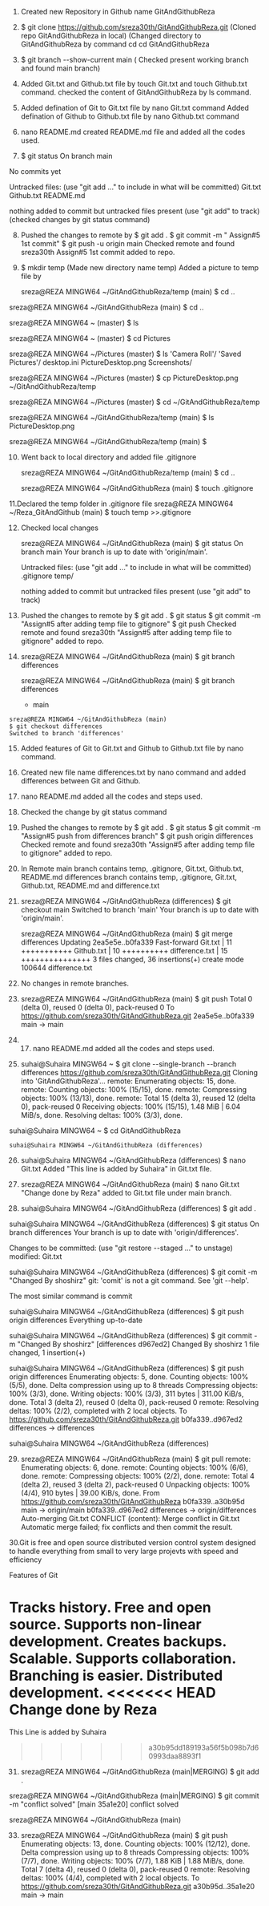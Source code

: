 1. Created new Repository in Github name GitAndGithubReza

2. $ git clone https://github.com/sreza30th/GitAndGithubReza.git
    (Cloned repo GitAndGithubReza in local)
    (Changed directory to GitAndGithubReza by command cd cd GitAndGithubReza


3. $ git branch --show-current
   main ( Checked present working branch and found main branch)

4. Added Git.txt and Github.txt file by touch Git.txt and touch Github.txt
   command.
   checked the content of GitAndGithubReza by ls command.  

5. Added defination of Git to Git.txt file by nano Git.txt command
   Added defination of Github to Github.txt file by nano Github.txt command

6. nano README.md created README.md file and added all the codes used.

7. $ git status
On branch main

No commits yet

Untracked files:
  (use "git add <file>..." to include in what will be committed)
        Git.txt
        Github.txt
        README.md

nothing added to commit but untracked files present (use "git add" to track)
(checked changes by git status command)

8. Pushed the changes to remote by
     $ git add .
     $ git commit -m " Assign#5 1st commit" 
     $ git push -u origin main
Checked remote and found sreza30th Assign#5 1st commit added to repo.

9. $ mkdir temp (Made new directory name temp)
   Added a picture to temp file by

   sreza@REZA MINGW64 ~/GitAndGithubReza/temp (main)
   $ cd ..

  sreza@REZA MINGW64 ~/GitAndGithubReza (main)
  $ cd ..

  sreza@REZA MINGW64 ~ (master)
  $ ls
  
  sreza@REZA MINGW64 ~ (master)
  $ cd Pictures

  sreza@REZA MINGW64 ~/Pictures (master)
  $ ls
  'Camera Roll'/       'Saved Pictures'/   desktop.ini
   PictureDesktop.png   Screenshots/

  sreza@REZA MINGW64 ~/Pictures (master)
  $ cp PictureDesktop.png ~/GitAndGithubReza/temp

  sreza@REZA MINGW64 ~/Pictures (master)
  $ cd ~/GitAndGithubReza/temp

  sreza@REZA MINGW64 ~/GitAndGithubReza/temp (main)
  $ ls
  PictureDesktop.png

  sreza@REZA MINGW64 ~/GitAndGithubReza/temp (main)
  $

10. Went back to local directory and added file .gitignore  

     sreza@REZA MINGW64 ~/GitAndGithubReza/temp (main)
     $ cd ..

    sreza@REZA MINGW64 ~/GitAndGithubReza (main)
    $ touch .gitignore

11.Declared the temp folder in .gitignore file
    sreza@REZA MINGW64 ~/Reza_GitAndGithub (main)
    $ touch temp >>.gitignore

12. Checked local changes
    
    sreza@REZA MINGW64 ~/GitAndGithubReza (main)
    $ git status
    On branch main
    Your branch is up to date with 'origin/main'.

    Untracked files:
    (use "git add <file>..." to include in what will be committed)
        .gitignore
        temp/

     nothing added to commit but untracked files present (use "git add" to track)
   
13.  Pushed the changes to remote by
     $ git add .
     $ git status
     $ git commit -m "Assign#5 after adding temp file to gitignore" 
     $ git push
     Checked remote and found sreza30th "Assign#5 after adding temp 
     file to gitignore" added to repo.

14.  sreza@REZA MINGW64 ~/GitAndGithubReza (main)
     $ git branch differences

     sreza@REZA MINGW64 ~/GitAndGithubReza (main)
     $ git branch
     differences
     * main

    sreza@REZA MINGW64 ~/GitAndGithubReza (main)
    $ git checkout differences
    Switched to branch 'differences'

15. Added features of Git to Git.txt and Github to Github.txt file 
    by nano command.

16. Created new file name differences.txt by nano command and added
    differences between Git and Github.

17. nano README.md added all the codes and steps used.

18. Checked the change by git status command

19.  Pushed the changes to remote by
     $ git add .
     $ git status
     $ git commit -m "Assign#5 push from differences branch" 
     $ git push origin differences
     Checked remote and found sreza30th "Assign#5 after adding temp 
     file to gitignore" added to repo.

20. In Remote main branch contains temp, .gitignore, Git.txt, Github.txt, README.md
   differences branch contains temp, .gitignore, Git.txt, Github.txt,
   README.md and difference.txt

21. sreza@REZA MINGW64 ~/GitAndGithubReza (differences)
    $ git checkout main
    Switched to branch 'main'
    Your branch is up to date with 'origin/main'.

    sreza@REZA MINGW64 ~/GitAndGithubReza (main)
    $ git merge differences
    Updating 2ea5e5e..b0fa339
    Fast-forward
    Git.txt        | 11 +++++++++++
    Github.txt     | 10 ++++++++++
    difference.txt | 15 +++++++++++++++
    3 files changed, 36 insertions(+)
    create mode 100644 difference.txt


22. No changes in remote branches.

23. sreza@REZA MINGW64 ~/GitAndGithubReza (main)
$ git push
Total 0 (delta 0), reused 0 (delta 0), pack-reused 0
To https://github.com/sreza30th/GitAndGithubReza.git
   2ea5e5e..b0fa339  main -> main

24. 17. nano README.md added all the codes and steps used.

25. suhai@Suhaira MINGW64 ~
    $ git clone --single-branch --branch differences https://github.com/sreza30th/GitAndGithubReza.git
    Cloning into 'GitAndGithubReza'...
    remote: Enumerating objects: 15, done.
    remote: Counting objects: 100% (15/15), done.
   remote: Compressing objects: 100% (13/13), done.
   remote: Total 15 (delta 3), reused 12 (delta 0), pack-reused 0
   Receiving objects: 100% (15/15), 1.48 MiB | 6.04 MiB/s, done.
   Resolving deltas: 100% (3/3), done.

   suhai@Suhaira MINGW64 ~
   $ cd GitAndGithubReza

    suhai@Suhaira MINGW64 ~/GitAndGithubReza (differences)

26. suhai@Suhaira MINGW64 ~/GitAndGithubReza (differences)
   $ nano Git.txt
   Added "This line is added by Suhaira" in Git.txt file.

27. sreza@REZA MINGW64 ~/GitAndGithubReza (main)
    $ nano Git.txt
    "Change done by Reza" added to Git.txt file under main branch.

28. suhai@Suhaira MINGW64 ~/GitAndGithubReza (differences)
$ git add .

suhai@Suhaira MINGW64 ~/GitAndGithubReza (differences)
$ git status
On branch differences
Your branch is up to date with 'origin/differences'.

Changes to be committed:
  (use "git restore --staged <file>..." to unstage)
        modified:   Git.txt


suhai@Suhaira MINGW64 ~/GitAndGithubReza (differences)
$ git comit -m "Changed By shoshirz"
git: 'comit' is not a git command. See 'git --help'.

The most similar command is
        commit

suhai@Suhaira MINGW64 ~/GitAndGithubReza (differences)
$ git push origin differences
Everything up-to-date

suhai@Suhaira MINGW64 ~/GitAndGithubReza (differences)
$ git commit -m "Changed By shoshirz"
[differences d967ed2] Changed By shoshirz
 1 file changed, 1 insertion(+)

suhai@Suhaira MINGW64 ~/GitAndGithubReza (differences)
$ git push origin differences
Enumerating objects: 5, done.
Counting objects: 100% (5/5), done.
Delta compression using up to 8 threads
Compressing objects: 100% (3/3), done.
Writing objects: 100% (3/3), 311 bytes | 311.00 KiB/s, done.
Total 3 (delta 2), reused 0 (delta 0), pack-reused 0
remote: Resolving deltas: 100% (2/2), completed with 2 local objects.
To https://github.com/sreza30th/GitAndGithubReza.git
   b0fa339..d967ed2  differences -> differences

suhai@Suhaira MINGW64 ~/GitAndGithubReza (differences)

29. sreza@REZA MINGW64 ~/GitAndGithubReza (main)
$ git pull
remote: Enumerating objects: 6, done.
remote: Counting objects: 100% (6/6), done.
remote: Compressing objects: 100% (2/2), done.
remote: Total 4 (delta 2), reused 3 (delta 2), pack-reused 0
Unpacking objects: 100% (4/4), 910 bytes | 39.00 KiB/s, done.
From https://github.com/sreza30th/GitAndGithubReza
   b0fa339..a30b95d  main        -> origin/main
   b0fa339..d967ed2  differences -> origin/differences
Auto-merging Git.txt
CONFLICT (content): Merge conflict in Git.txt
Automatic merge failed; fix conflicts and then commit the result.

30.Git is free and open source distributed version control system designed to
handle everything from small to very large projevts with speed and efficiency

Features of Git

Tracks history.
Free and open source.
Supports non-linear development.
Creates backups.
Scalable.
Supports collaboration.
Branching is easier.
Distributed development.
<<<<<<< HEAD
Change done by Reza
=======
This Line is added by Suhaira
>>>>>>> a30b95dd189193a56f5b098b7d60993daa8893f1

31. sreza@REZA MINGW64 ~/GitAndGithubReza (main|MERGING)
$ git add .

sreza@REZA MINGW64 ~/GitAndGithubReza (main|MERGING)
$ git commit -m "conflict solved"
[main 35a1e20] conflict solved

sreza@REZA MINGW64 ~/GitAndGithubReza (main)

33. sreza@REZA MINGW64 ~/GitAndGithubReza (main)
$ git push
Enumerating objects: 13, done.
Counting objects: 100% (12/12), done.
Delta compression using up to 8 threads
Compressing objects: 100% (7/7), done.
Writing objects: 100% (7/7), 1.88 KiB | 1.88 MiB/s, done.
Total 7 (delta 4), reused 0 (delta 0), pack-reused 0
remote: Resolving deltas: 100% (4/4), completed with 2 local objects.
To https://github.com/sreza30th/GitAndGithubReza.git
   a30b95d..35a1e20  main -> main
